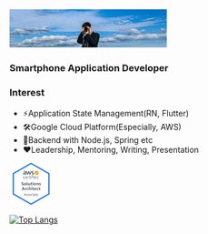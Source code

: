 <img src="./background.jpg" width="55%" height="55%">


### Smartphone Application Developer

### Interest
- ⚡Application State Management(RN, Flutter)
- 🛠️Google Cloud Platform(Especially, AWS)
- 🚀Backend with Node.js, Spring etc
- ❤️Leadership, Mentoring, Writing, Presentation

<img src="./aws-certified-solutions-architect-associate.png" width="15%" height="15%">
                                                                                 
[![Top Langs](https://github-readme-stats.vercel.app/api/top-langs/?username=sidongmen&layout=compact)](https://github.com/sidongmen/github-readme-stats)
